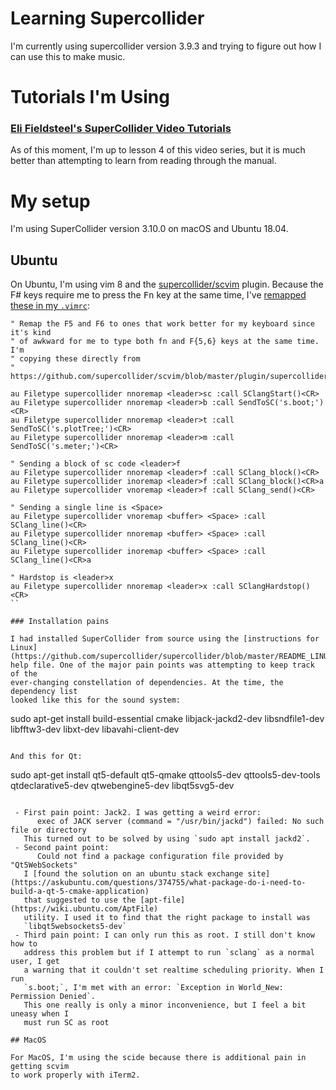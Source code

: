 # Learning Supercollider

I'm currently using supercollider version 3.9.3 and trying to figure out how I
can use this to make music.

# Tutorials I'm Using

### [Eli Fieldsteel's SuperCollider Video Tutorials](https://www.youtube.com/playlist?list=PLPYzvS8A_rTaNDweXe6PX4CXSGq4iEWYC)

As of this moment, I'm up to lesson 4 of this video series, but it is much
better than attempting to learn from reading through the manual. 

# My setup

I'm using SuperCollider version 3.10.0 on macOS and Ubuntu 18.04.

## Ubuntu

On Ubuntu, I'm using vim 8 and the
[supercollider/scvim](https://github.com/supercollider/scvim/) plugin. Because
the F\# keys require me to press the <kbd>Fn</kbd> key at the same time, I've
[remapped these in my `.vimrc`](https://github.com/zkamvar/config-files/commit/4167c060c61201283cee841ddd511c359001ad19):

```vim
" Remap the F5 and F6 to ones that work better for my keyboard since it's kind
" of awkward for me to type both fn and F{5,6} keys at the same time. I'm
" copying these directly from 
" https://github.com/supercollider/scvim/blob/master/plugin/supercollider.vim

au Filetype supercollider nnoremap <leader>sc :call SClangStart()<CR>
au Filetype supercollider nnoremap <leader>b :call SendToSC('s.boot;')<CR>
au Filetype supercollider nnoremap <leader>t :call SendToSC('s.plotTree;')<CR>
au Filetype supercollider nnoremap <leader>m :call SendToSC('s.meter;')<CR>

" Sending a block of sc code <leader>f
au Filetype supercollider nnoremap <leader>f :call SClang_block()<CR>
au Filetype supercollider inoremap <leader>f :call SClang_block()<CR>a
au Filetype supercollider vnoremap <leader>f :call SClang_send()<CR>

" Sending a single line is <Space>
au Filetype supercollider vnoremap <buffer> <Space> :call SClang_line()<CR>
au Filetype supercollider nnoremap <buffer> <Space> :call SClang_line()<CR>
au Filetype supercollider inoremap <buffer> <Space> :call SClang_line()<CR>a

" Hardstop is <leader>x
au Filetype supercollider nnoremap <leader>x :call SClangHardstop()<CR>
``

### Installation pains

I had installed SuperCollider from source using the [instructions for
Linux](https://github.com/supercollider/supercollider/blob/master/README_LINUX.md)
help file. One of the major pain points was attempting to keep track of the 
ever-changing constellation of dependencies. At the time, the dependency list
looked like this for the sound system:

```
sudo apt-get install build-essential cmake libjack-jackd2-dev libsndfile1-dev libfftw3-dev libxt-dev libavahi-client-dev
```

And this for Qt:

```
sudo apt-get install qt5-default qt5-qmake qttools5-dev qttools5-dev-tools qtdeclarative5-dev qtwebengine5-dev libqt5svg5-dev
```

 - First pain point: Jack2. I was getting a weird error:
      exec of JACK server (command = "/usr/bin/jackd") failed: No such file or directory
   This turned out to be solved by using `sudo apt install jackd2`.
 - Second paint point: 
      Could not find a package configuration file provided by "Qt5WebSockets"
   I [found the solution on an ubuntu stack exchange site](https://askubuntu.com/questions/374755/what-package-do-i-need-to-build-a-qt-5-cmake-application)
   that suggested to use the [apt-file](https://wiki.ubuntu.com/AptFile) 
   utility. I used it to find that the right package to install was 
   `libqt5websockets5-dev`  
 - Third pain point: I can only run this as root. I still don't know how to
   address this problem but if I attempt to run `sclang` as a normal user, I get
   a warning that it couldn't set realtime scheduling priority. When I run 
   `s.boot;`, I'm met with an error: `Exception in World_New: Permission Denied`.
   This one really is only a minor inconvenience, but I feel a bit uneasy when I
   must run SC as root

## MacOS 

For MacOS, I'm using the scide because there is additional pain in getting scvim
to work properly with iTerm2.
